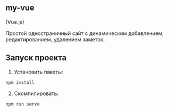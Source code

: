 ## my-vue
(Vue.js)

Простой одностраничный сайт с динамическим добавлением, редактированием, удалением заметок.

## Запуск проекта

1. Установить пакеты:
```
npm install
```

2. Скомпилировать:
```
npm run serve
```
